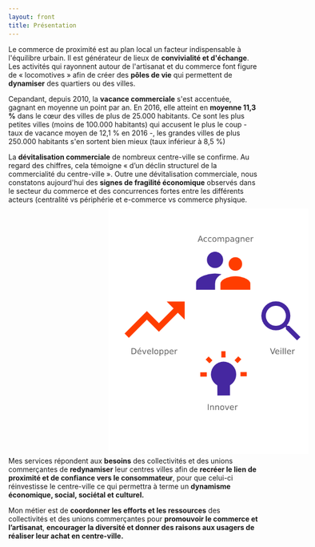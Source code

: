 ```yaml
---
layout: front
title: Présentation
---
```



Le commerce de proximité est au plan local un facteur indispensable à l'équilibre urbain. Il est générateur de lieux de **convivialité et d'échange**. Les activités qui rayonnent autour de l'artisanat et du commerce font figure de « locomotives » afin de créer des **pôles de vie** qui permettent de **dynamiser** des quartiers ou des villes.

Cepandant, depuis 2010, la **vacance commerciale** s'est accentuée, gagnant en moyenne un point par an. En 2016, elle atteint en **moyenne 11,3 %** dans le cœur des villes de plus de 25.000 habitants. Ce sont les plus petites villes (moins de 100.000 habitants) qui accusent le plus le coup - taux de vacance moyen de 12,1 % en 2016 -, les grandes villes de plus 250.000 habitants s'en sortent bien mieux (taux inférieur à 8,5 %)

La **dévitalisation commerciale** de nombreux centre-ville se confirme. Au regard des chiffres, cela témoigne « d’un déclin structurel de la commercialité du centre-ville ». Outre une dévitalisation commerciale, nous constatons aujourd'hui des **signes de fragilité économique** observés dans le secteur du commerce et des concurrences fortes entre les différents acteurs (centralité vs périphérie et e-commerce vs commerce physique.
<img class="fit image" style="float:left;max-width:400px;margin-right:200px;margin-left:200px;margin-top:10px;margin-bottom:5px" src="/images/fulls/img prez.png" alt="Cercle vertueux">

Mes services répondent aux **besoins** des collectivités et des unions commerçantes de **redynamiser** leur centres villes afin de **recréer le lien de proximité et de confiance vers le consommateur**, pour que celui-ci réinvestisse le centre-ville ce qui permettra à terme un **dynamisme économique, social, sociétal et culturel.**

Mon métier est de **coordonner les efforts et les ressources** des collectivités et des unions commerçantes pour **promouvoir le commerce et l’artisanat**, **encourager la diversité et donner des raisons aux usagers de réaliser leur achat en centre-ville.**
